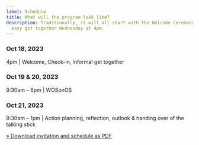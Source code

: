 ```yaml
---
label: Schedule
title: What will the program look like?
description: Traditionally, it will all start with the Welcome Ceremony and an
  easy get together Wednesday at 4pm.
---
```

### **Oct 18, 2023**

4pm | Welcome, Check-in, informal get together 

### **Oct 19 & 20, 2023**

9:30am – 6pm | WOSonOS

### **Oct 21, 2023**

9:30am – 1pm | Action planning, reflection, outlook & handing over of the talking stick



[» Download invitation and schedule as PDF](https://www.wosonos2023.berlin/static/img/wosonos_2023_program.pdf)